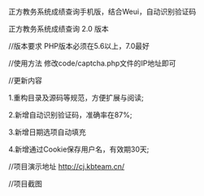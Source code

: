 # 
正方教务系统成绩查询手机版，结合Weui，自动识别验证码

正方教务系统成绩查询 2.0 版本

//版本要求
PHP版本必须在5.6以上，7.0最好

//使用方法
修改code/captcha.php文件的IP地址即可

//更新内容

1.重构目录及源码等规范，方便扩展与阅读;

2.新增自动识别验证码，准确率在87%;

3.新增日期选项自动填充

4.新增通过Cookie保存用户名，有效期30天;

//项目演示地址
http://cj.kbteam.cn/

//项目截图
